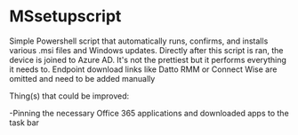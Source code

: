 # MSsetupscript
Simple Powershell script that automatically runs, confirms, and installs various .msi files and Windows updates. Directly after this script is ran, the device is joined to Azure AD. It's not the prettiest but it performs everything it needs to.
Endpoint download links like Datto RMM or Connect Wise are omitted and need to be added manually

Thing(s) that could be improved:

-Pinning the necessary Office 365 applications and downloaded apps to the task bar
